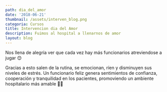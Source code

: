 ```yaml
---
path: dia_del_amor
date: '2018-06-21'
thumbnail: /assets/interven_blog.png
categoria: Cursos
title: Intervencion dia del Amor
description: Fuimos al hospital a llenarnos de amor
layout: blog
---
```

Nos llena de alegría ver que cada vez hay más funcionarios atreviendose a jugar 😊



Gracias a esto salen de la rutina, se emocionan, ríen y disminuyen sus niveles de estrés. Un funcionario feliz genera sentimientos de confianza, cooperación y tranquilidad en los pacientes, promoviendo un ambiente hospitalario más amable 💊😉

